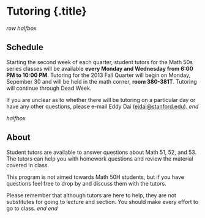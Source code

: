 # Tutoring {.title}

$row$
$halfbox$
## Schedule
Starting the second week of each quarter, student tutors for the Math 50s series
classes will be available **every Monday and Wednesday from 6:00 PM to 10:00
PM**. Tutoring for the 2013 Fall Quarter will begin on Monday, Sepember 30 and
will be held in the math corner, **room 380-381T**. Tutoring will continue
through Dead Week.

If you are unclear as to whether there will be tutoring on a particular day or
have any other questions, please e-mail Eddy Dai (ejdai@stanford.edu).
$end$

$halfbox$
## About
Student tutors are available to answer questions about Math 51, 52, and 53. The
tutors can help you with homework questions and review the material covered in
class.

This program is not aimed towards Math 50H students, but if you have questions
feel free to drop by and discuss them with the tutors.

Please remember that although tutors are here to help, they are not substitutes
for going to lecture and section. You should make every effort to go to class.
$end$
$end$
